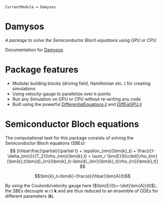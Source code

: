```@meta
CurrentModule = Damysos
```

# Damysos

*A package to solve the Semiconductor Bloch equations using GPU or CPU.*

Documentation for [Damysos](https://git.uni-regensburg.de/how09898/Damysos.jl).

# Package features
- Modular building blocks (driving field, Hamiltonian etc. ) for creating simulations
- Using velocity-gauge to parallelize over k-points
- Run any Simulation on GPU or CPU without re-writing any code
- Built using the powerful [DifferentialEquations.jl](https://github.com/SciML/DiffEqDocs.jl) and [DiffEqGPU.jl](https://github.com/SciML/DiffEqGPU.jl)

# Semiconductor Bloch equations

The computational task for this package consists of solving the Semiconductor Bloch equations (SBEs):
$$
 [i\hbar\frac{\partial}{\partial t} + \epsilon_{mn}(\bm{k}_t) + \frac{i(1-\delta_{mn})}{T_2}]\rho_{mn}(\bm{k},t) = \sum_r \bm{E}(t)\cdot[\rho_{mr}(\bm{k},t)\bm{d}_{rn}(\bm{k}_t)-\bm{d}_{mr}(\bm{k}_t)\rho_{rn}(\bm{k},t)]
$$

$$\bm{k}_t=\bm{k}-\frac{e}{\hbar}\bm{A}(t)$$

By using the Coulomb/velocity gauge here ($\bm{E}(t)=-\dot{\bm{A}}(t)$), the SBEs decouple w.r.t $\bm{k}$ and are thus reduced to an ensemble of ODEs for different parameters ($\bm{k}$).
